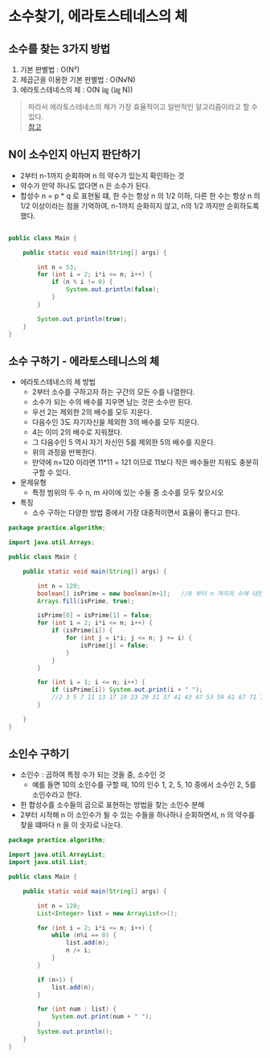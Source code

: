 # 소수찾기, 에라토스테네스의 체

## 소수를 찾는 3가지 방법

1. 기본 판별법 : O(N²)
2. 제곱근을 이용한 기본 판별법 : O(N√N)
3. 에라토스테네스의 체 : O(N ㏒ (㏒ N))

> 따라서 에라토스테네스의 체가 가장 효율적이고 일반적인 알고리즘이라고 할 수 있다. \
> [참고](https://st-lab.tistory.com/80)



## N이 소수인지 아닌지 판단하기

* 2부터 n-1까지 순회하며 n 의 약수가 있는지 확인하는 것
* 약수가 만약 하나도 없다면 n 은 소수가 된다.
* 합성수 n = p \* q 로 표현될 떄, 한 수는 항상 n 의 1/2 이하, 다른 한 수는 항상 n 의 1/2 이상이라는 점을 기억하여, n-1까지 순화히지 않고, n의 1/2 까지만 순회하도록 했다.

```java

public class Main {

    public static void main(String[] args) {

        int n = 53;
        for (int i = 2; i*i <= n; i++) {
            if (n % i != 0) {
                System.out.println(false);
            }
        }

        System.out.println(true);
    }
}

```



## 소수 구하기 - 에라토스테니스의 체

* 에라토스테네스의 체 방법
  * 2부터 소수를 구하고자 하는 구간의 모든 수를 나열한다.
  * 소수가 되는 수의 배수를 지우면 남는 것은 소수만 된다.
  * 우선 2는 제외한 2의 배수를 모두 지운다.
  * 다음수인 3도 자기자신을 제외한 3의 배수를 모두 지운다.
  * 4는 이미 2의 배수로 지워졌다.
  * 그 다음수인 5 역시 자기 자신인 5를 제외한 5의 배수를 지운다.
  * 위의 과정을 반복한다.
  * 만약에 n=120 이라면 11\*11 = 121 이므로 11보다 작은 배수들만 지워도 충분히 구할 수 있다.
* 문제유형
  * 특정 범위의 두 수 n, m 사이에 있는 수들 중 소수를 모두 찾으시오
* 특징
  * 소수 구하는 다양한 방법 중에서 가장 대중적이면서 효율이 좋다고 한다.

```java
package practice.algorithm;

import java.util.Arrays;

public class Main {

    public static void main(String[] args) {

        int n = 120;
        boolean[] isPrime = new boolean[n+1];   //0 부터 n 까지의 수에 대한 상태를 저장
        Arrays.fill(isPrime, true);

        isPrime[0] = isPrime[1] = false;
        for (int i = 2; i*i <= n; i++) {
            if (isPrime[i]) {
                for (int j = i*i; j <= n; j += i) {
                    isPrime[j] = false;
                }
            }
        }

        for (int i = 1; i <= n; i++) {
            if (isPrime[i]) System.out.print(i + " ");
            //2 3 5 7 11 13 17 19 23 29 31 37 41 43 47 53 59 61 67 71 73 79 83 89 97 101 103 107 109 113 
        }

    }
}
```



## 소인수 구하기

* 소인수 : 곱하여 특정 수가 되는 것들 중, 소수인 것
  * 예를 들면 10의 소인수를 구할 때, 10의 인수 1, 2, 5, 10 중에서 소수인 2, 5를 소인수라고 한다.
* 한 합성수를 소수들의 곱으로 표현하는 방법을 찾는 소인수 분해
* 2부터 시작해 n 이 소인수가 될 수 있는 수들을 하나하나 순회하면서, n 의 약수를 찾을 떄마다 n 을 이 숫자로 나눈다.

```java
package practice.algorithm;

import java.util.ArrayList;
import java.util.List;

public class Main {

    public static void main(String[] args) {

        int n = 120;
        List<Integer> list = new ArrayList<>();

        for (int i = 2; i*i <= n; i++) {
            while (n%i == 0) {
                list.add(n);
                n /= i;
            }
        }

        if (n>1) {
            list.add(n);
        }

        for (int num : list) {
            System.out.print(num + " ");
        }
        System.out.println();
    }
}

```
